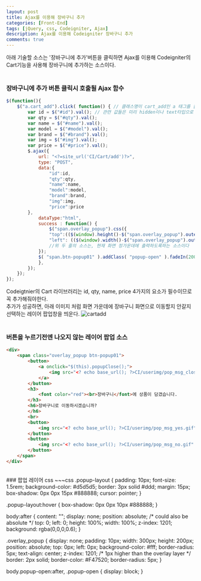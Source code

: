 ```yaml
---
layout: post
title: Ajax를 이용해 장바구니 추가
categories: [Front-End]
tags: [jQuery, css, Codeigniter, Ajax]
description: Ajax를 이용해 Codeigniter 장바구니 추가
comments: true
---
```


아래 기술할 소스는 '장바구니에 추가'버튼을 클릭하면 Ajax를 이용해 Codeigniter의 Cart기능을 사용해 장바구니에 추가하는 소스이다.  
<br>
### 장바구니에 추가 버튼 클릭시 호출될 Ajax 함수  
~~~javascript
$(function(){
	$("a.cart_add").click( function() { // 클래스명이 cart_add인 a 태그를 클릭시
		var id = $("#id").val(); // 관련 값들은 미리 hidden이나 text타입으로 넣어둠
		var qty = $("#qty").val();
		var name = $("#name").val();
		var model = $("#model").val();
		var brand = $("#brand").val();
		var img = $("#img").val();
		var price = $("#price").val();
		$.ajax({					
			url: "<?=site_url('CI/Cart/add')?>",
			type: "POST",
			data:{
				"id":id,
				"qty":qty,
				"name":name,
				"model":model,
				"brand":brand,
				"img":img,
				"price":price
		},
			dataType:"html",
			success : function() {
				$("span.overlay_popup").css({
				"top":(($(window).height()-$("span.overlay_popup").outerHeight())/2+$(window).scrollTop())+"px", 
				"left": (($(window).width()-$("span.overlay_popup").outerWidth())/2+$(window).scrollLeft())+"px"
				//위 두 줄의 소스는, 현재 화면 정가운데에 출력하도록하는 소스이다
			});
			$( "span.btn-popup01" ).addClass( "popup-open" ).fadeIn(2000);
			},		
		});
	});
});
~~~  
Codeigtnier의 Cart 라이브러리는 id, qty, name, price 4가지의 요소가 필수이므로 꼭 추가해줘야한다.  
추가가 성공하면, 아래 이미지 처럼 화면 가운데에 장바구니 화면으로 이동할지 안갈지 선택하는 레이어 팝업창을 띄운다.
![cartadd](https://user-images.githubusercontent.com/36055500/54453212-33235500-479a-11e9-98ea-2ad7916f849d.JPG)
<br><br>
### 버튼을 누르기전엔 나오지 않는 레이어 팝업 소스  
~~~html
<div>
	<span class="overlay_popup btn-popup01">
		<button>
			<a onclick="$(this).popupClose();">
				<img src="<? echo base_url(); ?>CI/userimg/pop_msg_close.gif" alt="아니오">&nbsp
			</a>
		</button>
		<h3>
			<font color="red"><br>장바구니</font>에 상품이 담겼습니다.
		</h3>
		<h6>장바구니로 이동하시겠습니까?
		</h6>
		<br>
		<button>
			<img src="<? echo base_url(); ?>CI/userimg/pop_msg_yes.gif" alt="예" onclick="location.href='<?=site_url('CI/Cart');?>'">
		</button>
		<button>
			<img src="<? echo base_url(); ?>CI/userimg/pop_msg_no.gif" alt="아니오" onclick="$(this).popupClose();">
		</button>
	</span>
</div>
~~~  
<br>
### 팝업 레이어 css
~~~css
.popup-layout {
	padding: 10px;
	font-size: 1.5rem;
	background-color: #d5d5d5;
	border: 3px solid #ddd;
	margin: 15px;
	box-shadow: 0px 0px 15px #888888;
	cursor: pointer;
}

.popup-layout:hover {
	box-shadow: 0px 0px 10px #888888;
}

body:after {
	content: "";
	display: none;
	position: absolute; /* could also be absolute */ 
	top: 0;
	left: 0;
	height: 100%;
	width: 100%;
	z-index: 1201;
	background: rgba(0,0,0,0.6);
}

.overlay_popup {
	display: none;
	padding: 10px;
	width: 300px;
	height: 200px;
	position: absolute;
	top: 0px;
	left: 0px;
	background-color: #fff;
	border-radius: 5px;
	text-align: center;
	z-index: 1201; /* 1px higher than the overlay layer */
	border: 2px solid;
	border-color: #F47520;
	border-radius: 5px;
}

body.popup-open:after, .popup-open {
	display: block;
}
~~~

